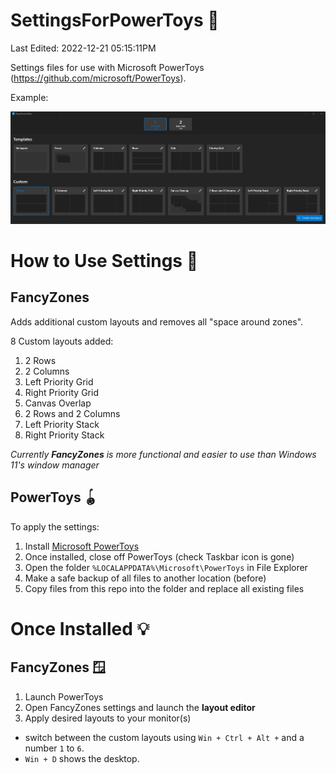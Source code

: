 # SettingsForPowerToys 📝

Last Edited: 2022-12-21 05:15:11PM

Settings files for use with Microsoft PowerToys (https://github.com/microsoft/PowerToys).

Example:

![example image](https://raw.githubusercontent.com/hl2guide/SettingsForPowerToys/main/images/example.png "Example")

# How to Use Settings 🔧

## FancyZones

Adds additional custom layouts and removes all "space around zones".

8 Custom layouts added:
1. 2 Rows
2. 2 Columns
3. Left Priority Grid
4. Right Priority Grid
5. Canvas Overlap
6. 2 Rows and 2 Columns
7. Left Priority Stack
8. Right Priority Stack

_Currently __FancyZones__ is more functional and easier to use than Windows 11's window manager_

## PowerToys 🪀

To apply the settings:

1. Install [Microsoft PowerToys](https://github.com/microsoft/PowerToys)
2. Once installed, close off PowerToys (check Taskbar icon is gone)
3. Open the folder `%LOCALAPPDATA%\Microsoft\PowerToys` in File Explorer
4. Make a safe backup of all files to another location (before)
5. Copy files from this repo into the folder and replace all existing files

# Once Installed 💡

## FancyZones 🪟

1. Launch PowerToys
2. Open FancyZones settings and launch the __layout editor__
3. Apply desired layouts to your monitor(s)

* switch between the custom layouts using `Win + Ctrl + Alt +` and a number `1` to `6`.
* `Win + D` shows the desktop.
